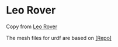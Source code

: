 # Leo Rover

Copy from [Leo Rover](https://github.com/LeoRover)

The mesh files for urdf are based on [\[Repo\]](https://github.com/LeoRover/leo_description.git)

